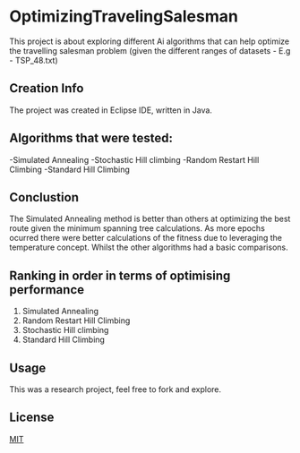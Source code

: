 # OptimizingTravelingSalesman

This project is about exploring different Ai algorithms that can help optimize the travelling salesman problem (given the different ranges of datasets - E.g - TSP_48.txt)

## Creation Info
The project was created in Eclipse IDE, written in Java.

## Algorithms that were tested:
-Simulated Annealing
-Stochastic Hill climbing
-Random Restart Hill Climbing
-Standard Hill Climbing

## Conclustion
The Simulated Annealing method is better than others at optimizing the best route given the minimum spanning tree calculations. As more epochs ocurred there were better calculations of the fitness due to leveraging the temperature concept. Whilst the other algorithms had a basic comparisons.

## Ranking in order in terms of optimising performance
1. Simulated Annealing
2. Random Restart Hill Climbing
3. Stochastic Hill climbing
4. Standard Hill Climbing

## Usage
This was a research project, feel free to fork and explore.

## License
[MIT](https://choosealicense.com/licenses/mit/)
